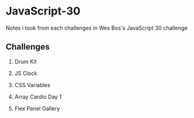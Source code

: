 # JavaScript-30
Notes i took from each challenges in Wes Bos's JavaScript 30 challenge

## Challenges 
1. Drum Kit

2. JS Clock

3. CSS Variables

4. Array Cardio Day 1

5. Flex Panel Gallery
